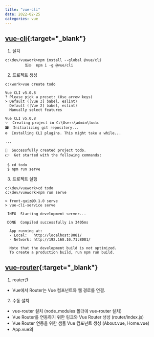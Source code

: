 ```yaml
---
title: "vue-cli"
date: 2022-02-25
categories: vue  
---
```


## [vue-cli](https://cli.vuejs.org/guide/){:target="_blank"}
1. 설치

```
c:\dev/vuework>npm install --global @vue/cli 
         또는  npm i -g @vue/cli
```

2. 프로젝트 생성

```
c:\work>vue create todo

Vue CLI v5.0.8
? Please pick a preset: (Use arrow keys)
> Default ([Vue 3] babel, eslint)
  Default ([Vue 2] babel, eslint)
  Manually select features

Vue CLI v5.0.8
✨  Creating project in C:\Users\admin\todo.
🗃  Initializing git repository...
⚙️  Installing CLI plugins. This might take a while...  

...

🎉  Successfully created project todo.
👉  Get started with the following commands:

 $ cd todo
 $ npm run serve
```

3. 프로젝트 실행

```
c:\dev/vuework>cd todo
c:\dev/vuework>npm run serve

> front-quiz@0.1.0 serve
> vue-cli-service serve

 INFO  Starting development server...

 DONE  Compiled successfully in 3405ms 

  App running at:
  - Local:   http://localhost:8081/
  - Network: http://192.168.10.71:8081/

  Note that the development build is not optimized.
  To create a production build, run npm run build.

```

## [vue-router](https://router.vuejs.org/){:target="_blank"}

1. router란
  - Vue에서 Router는 Vue 컴포넌트와 웹 경로를 연결.

2. 수동 설치
  - vue-router 설치 (node_modules 폴더에 vue-router 설치)
  - Vue Router를 연동하기 위한 링크와 Vue Router 생성 (router/index.js)
  - Vue Router 연동을 위한 샘플 Vue 컴포넌트 생성 (About.vue, Home.vue)
  - App.vue의 <template>에 Vue Router 기능 추가 (router-link, router-view 태그 처리)
  - main.js에 Vue Router 사용 처리 (use(router))

3. vue-router 설치
  * `npm install vue-router@next`

4. Vue Router 생성
  * RouterecordRaw의 배열로서 URL과 component의 관계를 정의
  * `routes` 옵션과 함께 router 인스턴스 생성

```js
import { createRouter, createWebHistory } from 'vue-router'
const routes = [
  { path: '/',                         redirect: '/profile' },
  { path: '/profile', name: 'profile', component: Profile },
  { path: '/:catchAll(.*)+',           component: NotFound },
]
const router = createRouter({
  history: createWebHistory(),
  linkActiveClass: 'active',
  routes,
})
export default router
```

5. App.vue에 route-view, router-link 추가
  - 현재 라우트와 일치할 때 자동으로 .router-link-active 클래스가 추가됨
```html
    <nav-bar>
       <router-link class="nav-link" :to="menu.url">{{menu.value}}</router-link>
    </nav-bar>
    <router-view></router-view>
 ```

6. main.js에 Vue Router 사용 처리
```
  createApp(App).use(router).mount('#app')
```

7. 자동 설치
  - vue add router 명령 실행
  - node-modules 폴더에 vue-router 항목 추가됨
  - package.json 파일에 dependencys에 vue-router 선언 추가됨
  - src 폴더에 router 폴더와 views 폴더 추가됨
```
 +- src : 소스 폴더
     +- router : Vue Router 폴더
         +- index.js : 웹 경로와 설정이 있는 Vue Router JavaScript 파일
     +- views : Vue 컴포넌트 폴더
         +- About.vue : About 컴포넌트 파일
         +- Home.vue : Home 컴포넌트 파일
```

```
D:\dev\vue.js\front-quiz>vue add router
 WARN  There are uncommitted changes in the current repository, it's recommended to commit or stash them first.
? Still proceed? Yes

📦  Installing @vue/cli-plugin-router...


up to date, audited 947 packages in 1s

100 packages are looking for funding
  run `npm fund` for details

found 0 vulnerabilities
✔  Successfully installed plugin: @vue/cli-plugin-router

? Use history mode for router? (Requires proper server setup for index fallback in production) Yes

🚀  Invoking generator for @vue/cli-plugin-router...
⚓  Running completion hooks...

✔  Successfully invoked generator for plugin: @vue/cli-plugin-router

```

## [vue-cli config](https://cli.vuejs.org/config/#devserver)[:target="_blank"]
CORS를 회피하기 위한 proxy 설정  
vue.config.js 파일에 추가
```javascript
  devServer: {
    proxy: 'http://localhost:4000'
  }
```


## bootstrap
1. install
```
> npm install --save bootstrap
```

2. import : main.js
```

```